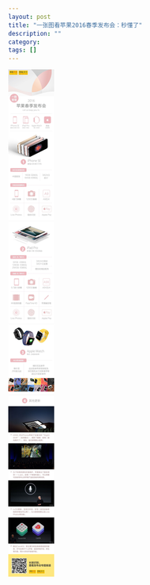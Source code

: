 ```yaml
---
layout: post
title: "一张图看苹果2016春季发布会：秒懂了"
description: ""
category: 
tags: []
---
```



![2016](/assets/images/apple/2016.jpg)